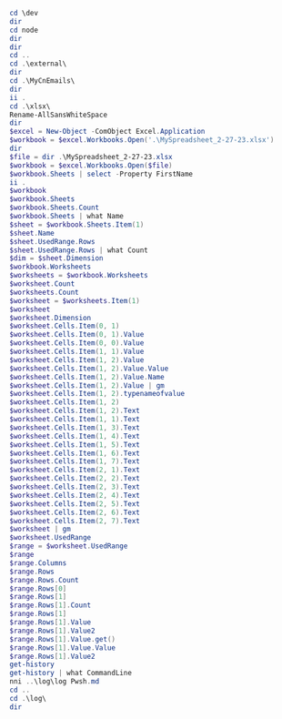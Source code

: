 ﻿```powershell
cd \dev
dir
cd node
dir
dir
cd ..
cd .\external\
dir
cd .\MyCnEmails\
dir
ii .
cd .\xlsx\
Rename-AllSansWhiteSpace
dir
$excel = New-Object -ComObject Excel.Application
$workbook = $excel.Workbooks.Open('.\MySpreadsheet_2-27-23.xlsx')
dir
$file = dir .\MySpreadsheet_2-27-23.xlsx
$workbook = $excel.Workbooks.Open($file)
$workbook.Sheets | select -Property FirstName
ii .
$workbook
$workbook.Sheets
$workbook.Sheets.Count
$workbook.Sheets | what Name
$sheet = $workbook.Sheets.Item(1)
$sheet.Name
$sheet.UsedRange.Rows
$sheet.UsedRange.Rows | what Count
$dim = $sheet.Dimension
$workbook.Worksheets
$worksheets = $workbook.Worksheets
$worksheet.Count
$worksheets.Count
$worksheet = $worksheets.Item(1)
$worksheet
$worksheet.Dimension
$worksheet.Cells.Item(0, 1)
$worksheet.Cells.Item(0, 1).Value
$worksheet.Cells.Item(0, 0).Value
$worksheet.Cells.Item(1, 1).Value
$worksheet.Cells.Item(1, 2).Value
$worksheet.Cells.Item(1, 2).Value.Value
$worksheet.Cells.Item(1, 2).Value.Name
$worksheet.Cells.Item(1, 2).Value | gm
$worksheet.Cells.Item(1, 2).typenameofvalue
$worksheet.Cells.Item(1, 2)
$worksheet.Cells.Item(1, 2).Text
$worksheet.Cells.Item(1, 1).Text
$worksheet.Cells.Item(1, 3).Text
$worksheet.Cells.Item(1, 4).Text
$worksheet.Cells.Item(1, 5).Text
$worksheet.Cells.Item(1, 6).Text
$worksheet.Cells.Item(1, 7).Text
$worksheet.Cells.Item(2, 1).Text
$worksheet.Cells.Item(2, 2).Text
$worksheet.Cells.Item(2, 3).Text
$worksheet.Cells.Item(2, 4).Text
$worksheet.Cells.Item(2, 5).Text
$worksheet.Cells.Item(2, 6).Text
$worksheet.Cells.Item(2, 7).Text
$worksheet | gm
$worksheet.UsedRange
$range = $worksheet.UsedRange
$range
$range.Columns
$range.Rows
$range.Rows.Count
$range.Rows[0]
$range.Rows[1]
$range.Rows[1].Count
$range.Rows[1]
$range.Rows[1].Value
$range.Rows[1].Value2
$range.Rows[1].Value.get()
$range.Rows[1].Value.Value
$range.Rows[1].Value2
get-history
get-history | what CommandLine
nni ..\log\log Pwsh.md
cd ..
cd .\log\
dir
```
